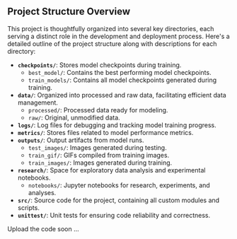 ## Project Structure Overview

This project is thoughtfully organized into several key directories, each serving a distinct role in the development and deployment process. Here's a detailed outline of the project structure along with descriptions for each directory:

- **`checkpoints/`**: Stores model checkpoints during training.
  - `best_model/`: Contains the best performing model checkpoints.
  - `train_models/`: Contains all model checkpoints generated during training.
- **`data/`**: Organized into processed and raw data, facilitating efficient data management.
  - `processed/`: Processed data ready for modeling.
  - `raw/`: Original, unmodified data.
- **`logs/`**: Log files for debugging and tracking model training progress.
- **`metrics/`**: Stores files related to model performance metrics.
- **`outputs/`**: Output artifacts from model runs.
  - `test_images/`: Images generated during testing.
  - `train_gif/`: GIFs compiled from training images.
  - `train_images/`: Images generated during training.
- **`research/`**: Space for exploratory data analysis and experimental notebooks.
  - `notebooks/`: Jupyter notebooks for research, experiments, and analyses.
- **`src/`**: Source code for the project, containing all custom modules and scripts.
- **`unittest/`**: Unit tests for ensuring code reliability and correctness.


Upload the code soon ...
